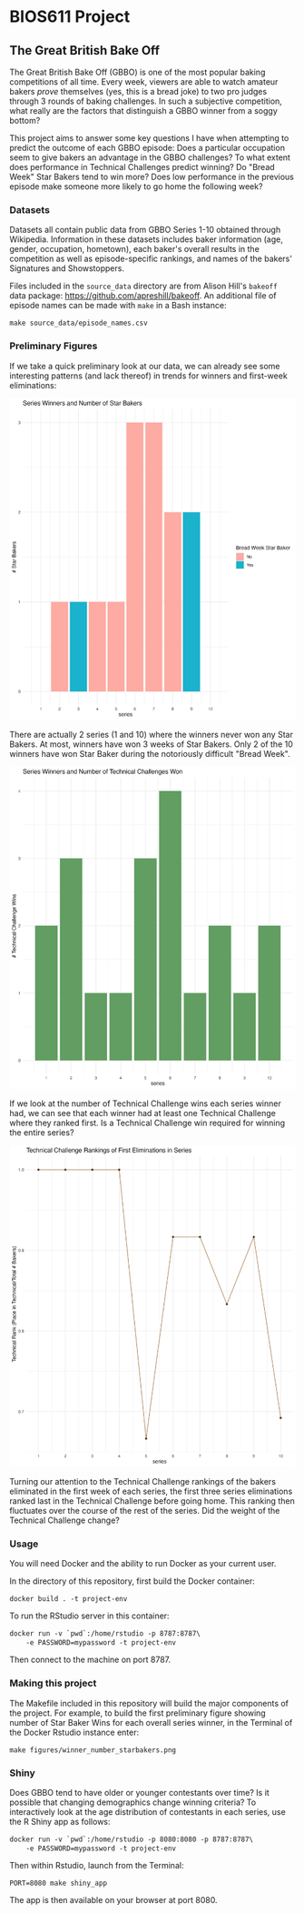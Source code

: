 # BIOS611 Project

## The Great British Bake Off

The Great British Bake Off (GBBO) is one of the most popular baking competitions
of all time. Every week, viewers are able to watch amateur bakers *prove* 
themselves (yes, this is a bread joke) to two pro judges through 3 rounds of 
baking challenges. In such a subjective competition, what really are the 
factors that distinguish a GBBO winner from a soggy bottom?

This project aims to answer some key questions I have when attempting to predict
the outcome of each GBBO episode: Does a particular occupation seem to give
bakers an advantage in the GBBO challenges? To what extent does performance in 
Technical Challenges predict winning? Do "Bread Week" Star Bakers tend to 
win more? Does low performance in the previous episode make someone more likely 
to go home the following week?

### Datasets

Datasets all contain public data from GBBO Series 1-10 obtained through 
Wikipedia. Information in these datasets includes baker information (age, gender,
occupation, hometown), each baker's overall results in the competition as well
as episode-specific rankings, and names of the bakers' Signatures and 
Showstoppers. 

Files included in the `source_data` directory are from Alison Hill's `bakeoff`
data package: https://github.com/apreshill/bakeoff. An additional file of episode
names can be made with `make` in a Bash instance:

```
make source_data/episode_names.csv
```

### Preliminary Figures

If we take a quick preliminary look at our data, we can already see some interesting
patterns (and lack thereof) in trends for winners and first-week 
eliminations:

![](assets/winner_number_starbakers.png)

There are actually 2 series (1 and 10) where the winners never won any
Star Bakers. At most, winners have won 3 weeks of Star Bakers. Only 2 of 
the 10 winners have won Star Baker during the notoriously difficult "Bread Week".

![](assets/winner_number_technicals.png)

If we look at the number of Technical Challenge wins each series winner had,
we can see that each winner had at least one Technical Challenge where they 
ranked first. Is a Technical Challenge win required for winning the entire
series?

![](assets/first_losers_technicals.png)

Turning our attention to the Technical Challenge rankings of the bakers
eliminated in the first week of each series, the first three series eliminations
ranked last in the Technical Challenge before going home. This ranking then 
fluctuates over the course of the rest of the series. Did the weight of the
Technical Challenge change? 


### Usage 

You will need Docker and the ability to run Docker as your current user.

In the directory of this repository, first build the Docker container:

```
docker build . -t project-env
```

To run the RStudio server in this container:
```
docker run -v `pwd`:/home/rstudio -p 8787:8787\
    -e PASSWORD=mypassword -t project-env
```
Then connect to the machine on port 8787.

### Making this project

The Makefile included in this repository will build the major components
of the project. For example, to build the first preliminary figure showing
number of Star Baker Wins for each overall series winner, in the Terminal of
the Docker Rstudio instance enter:

```
make figures/winner_number_starbakers.png
```

### Shiny

Does GBBO tend to have older or younger contestants over time? Is it possible
that changing demographics change winning criteria? To interactively look at 
the age distribution of contestants in each series, use the R Shiny app as 
follows:

```
docker run -v `pwd`:/home/rstudio -p 8080:8080 -p 8787:8787\
    -e PASSWORD=mypassword -t project-env
```

Then within Rstudio, launch from the Terminal:

```
PORT=8080 make shiny_app 
```

The app is then available on your browser at port 8080.
